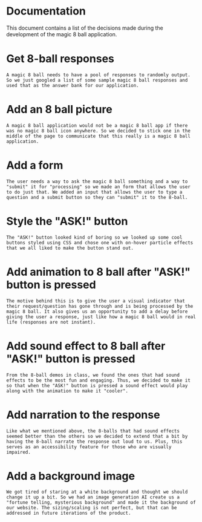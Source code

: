 # Documentation
This document contains a list of the decisions made during the development of the magic 8 ball application.

# Get 8-ball responses
```
A magic 8 ball needs to have a pool of responses to randomly output. So we just googled a list of some sample magic 8 ball responses and used that as the answer bank for our application.
```
# Add an 8 ball picture
```
A magic 8 ball application would not be a magic 8 ball app if there was no magic 8 ball icon anywhere. So we decided to stick one in the middle of the page to communicate that this really is a magic 8 ball application.
```
# Add a form
```
The user needs a way to ask the magic 8 ball something and a way to "submit" it for "processing" so we made an form that allows the user to do just that. We added an input that allows the user to type a question and a submit button so they can "submit" it to the 8-ball.
```
# Style the "ASK!" button
```
The "ASK!" button looked kind of boring so we looked up some cool buttons styled using CSS and chose one with on-hover particle effects that we all liked to make the button stand out.
```
# Add animation to 8 ball after "ASK!" button is pressed
```
The motive behind this is to give the user a visual indicator that their request/question has gone through and is being processed by the magic 8 ball. It also gives us an opportunity to add a delay before giving the user a response, just like how a magic 8 ball would in real life (responses are not instant).
```
# Add sound effect to 8 ball after "ASK!" button is pressed
```
From the 8-ball demos in class, we found the ones that had sound effects to be the most fun and engaging. Thus, we decided to make it so that when the "ASK!" button is pressed a sound effect would play along with the animation to make it "cooler".
```
# Add narration to the response
```
Like what we mentioned above, the 8-balls that had sound effects seemed better than the others so we decided to extend that a bit by having the 8-ball narrate the response out loud to us. Plus, this serves as an accessibility feature for those who are visually impaired.
```
# Add a background image
```
We got tired of staring at a white background and thought we should change it up a bit. So we had an image generation AI create us a "fortune telling, mysterious background" and made it the background of our website. The sizing/scaling is not perfect, but that can be addressed in future iterations of the product.
```
